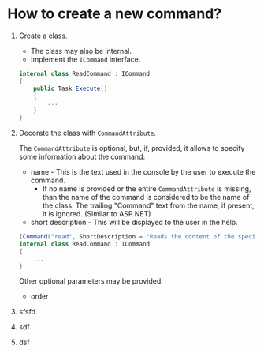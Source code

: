 # How to create a new command?

1. Create a class.

   - The class may also be internal.
   - Implement the `ICommand` interface.

   ```c#
   internal class ReadCommand : ICommand
   {
       public Task Execute()
       {
           ...
       }
   }
   ```

    

2. Decorate the class with `CommandAttribute`.

   The `CommandAttribute` is optional, but, if, provided, it allows to specify some information about the command:

   - name - This is the text used in the console by the user to execute the command.
     - If no name is provided or the entire `CommandAttribute` is missing, than the name of the command is considered to be the name of the class. The trailing "Command" text from the name, if present, it is ignored. (Similar to ASP.NET)
   - short description - This will be displayed to the user in the help.

   ```c#
   [Command("read", ShortDescription = "Reads the content of the specified file.")]
   internal class ReadCommand : ICommand
   {
       ...
   }
   ```

   Other optional parameters may be provided:

   - order

3. sfsfd

4. sdf

5. dsf